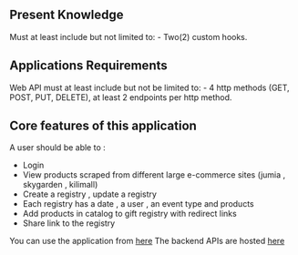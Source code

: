## Present Knowledge
Must at least include but not limited to:
    - Two(2) custom hooks.


##  Applications Requirements
Web API must at least include but not be limited to:
    - 4 http methods (GET, POST, PUT, DELETE), at least 2 endpoints per http method.

## Core features of this application 

A user should be able to :
- Login
- View products scraped from different large e-commerce sites (jumia , skygarden , kilimall)
- Create a registry , update a registry
- Each registry has a date , a user , an event type and products
- Add products in catalog to gift registry with redirect links
- Share link to the registry 

You can use the application from [here](https://github.com/) 
The backend APIs are hosted [here](https://github.com/)

